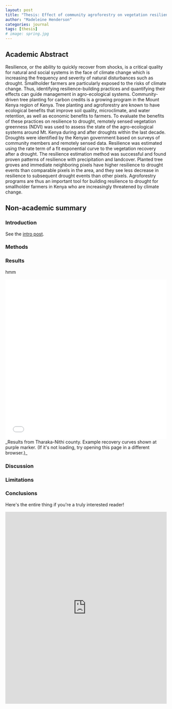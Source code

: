 ```yaml
---
layout: post
title: "Thesis: Effect of community agroforestry on vegetation resilience to drought in Kenya"
author: "Madeleine Henderson"
categories: journal
tags: [thesis]
# image: spring.jpg
---
```


## Academic Abstract
Resilience, or the ability to quickly recover from shocks, is a critical quality for natural and social systems in the face of climate change which is increasing the frequency and severity of natural disturbances such as drought. Smallholder farmers are particularly exposed to the risks of climate change. Thus, identifying resilience-building practices and quantifying their effects can guide management in agro-ecological systems. Community-driven tree planting for carbon credits is a growing program in the Mount Kenya region of Kenya. Tree planting and agroforestry are known to have ecological benefits that improve soil quality, microclimate, and water retention, as well as economic benefits to farmers. To evaluate the benefits of these practices on resilience to drought, remotely sensed vegetation greenness (NDVI) was used to assess the state of the agro-ecological systems around Mt. Kenya during and after droughts within the last decade. Droughts were identified by the Kenyan government based on surveys of community members and remotely sensed data. Resilience was estimated using the rate term of a fit exponential curve to the vegetation recovery after a drought. The resilience estimation method was successful and found proven patterns of resilience with precipitation and landcover. Planted tree groves and immediate neighboring pixels have higher resilience to drought events than comparable pixels in the area, and they see less decrease in resilience to subsequent drought events than other pixels. Agroforestry programs are thus an important tool for building resilience to drought for smallholder farmers in Kenya who are increasingly threatened by climate change.

## Non-academic summary 

### Introduction
See the [intro post](https://ml-henderson.github.io/thesis_intro). 

### Methods

### Results 
hmm 

<iframe src="assets\files\tharaka_interactive_map.html" loading="lazy" style="width: 100%; height: 500px; border: 0px none;"></iframe>
_Results from Tharaka-Nithi county. Example recovery curves shown at purple marker. (If it's not loading, try opening this page in a different browser.)_

### Discussion

### Limitations

### Conclusions 


Here's the entire thing if you're a truly interested reader! 

<embed src="https://ml-henderson.github.io/assets/files/Henderson_dissertation_PDF2.pdf"
    type="application/pdf" 
    width="100%"
    height="600"/>